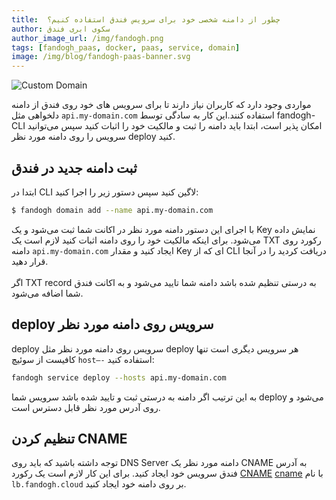 ```yaml
---
title:  چطور از دامنه شخصی خود برای سرویس فندق استفاده کنیم؟
author: سکوی ابری فندق
author_image_url: /img/fandogh.png
tags: [fandogh_paas, docker, paas, service, domain]
image: /img/blog/fandogh-paas-banner.svg
---
```


![Custom Domain](/img/blog/custom-domain.svg 'Custom Domain')

 مواردی وجود دارد که کاربران نیاز دارند تا برای سرویس های خود روی فندق از دامنه دلخواهی مثل
`api.my-domain.com`
استفاده کنند.این کار به سادگی توسط fandogh-CLI امکان پذیر است، ابتدا باید دامنه را ثبت و مالکیت خود را اثبات کنید سپس می‌توانید سرویس را روی دامنه مورد نظر deploy کنید.

<!--truncate-->

## ثبت دامنه جدید در فندق

ابتدا در CLI ‌لاگین کنید سپس دستور زیر را اجرا کنید:

```bash
$ fandogh domain add --name api.my-domain.com
```

با اجرای این دستور دامنه مورد نظر در اکانت شما  ثبت می‌شود و یک Key ‌نمایش داده می‌شود. برای اینکه مالکیت خود را روی دامنه اثبات کنید لازم است یک TXT رکورد روی دامنه  `api.my-domain.com` ایجاد کنید و مقدار Key ای که از CLI دریافت کردید را در آنجا قرار دهید.<br/><br/>
اگر TXT record ‌به درستی تنظیم شده باشد دامنه شما تایید می‌شود و به اکانت فندق شما اضافه می‌شود.

## deploy سرویس روی دامنه مورد نظر

deploy سرویس روی دامنه مورد نظر مثل deploy هر سرویس دیگری است تنها کافیست از سوئیچ `host—-` استفاده کنید:

```bash
fandogh service deploy --hosts api.my-domain.com
```

به این ترتیب اگر دامنه به درستی ثبت و تایید شده باشد سرویس شما deploy می‌شود و روی آدرس مورد نظر قابل دسترس است.

## تنظیم کردن CNAME

توجه داشته باشید که باید روی DNS Server دامنه مورد نظر یک CNAME  به آدرس فندق سرویس خود ایجاد کنید.
برای این کار لازم است یک رکورد [CNAME] [cname] با نام `lb.fandogh.cloud` بر روی دامنه خود ایجاد کنید.

[cname]: https://en.wikipedia.org/wiki/CNAME_record
